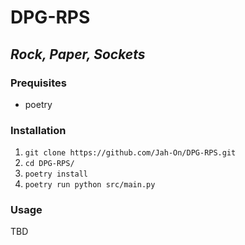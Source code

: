 # DPG-RPS
## *Rock, Paper, Sockets*


### Prequisites
* poetry


### Installation
1. `git clone https://github.com/Jah-On/DPG-RPS.git`
1. `cd DPG-RPS/`
1. `poetry install`
1. `poetry run python src/main.py`


### Usage
TBD
